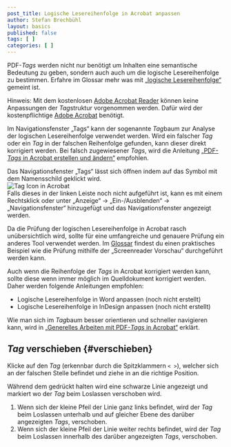 ```yaml
---
post_title: Logische Lesereihenfolge in Acrobat anpassen
author: Stefan Brechbühl
layout: basics
published: false
tags: [ ]
categories: [ ]
---
```

PDF-*Tags* werden nicht nur benötigt um Inhalten eine semantische Bedeutung zu geben, sondern auch auch um die logische Lesereihenfolge zu bestimmen. Erfahre im Glossar mehr was mit [„logische Lesereihenfolge“](https://accessible-pdf.info/de/glossar/#logische-lesereihenfolge) gemeint ist.

<aside class="note-block">Hinweis: Mit dem kostenlosen <a href="https://get.adobe.com/de/reader/">Adobe Acrobat Reader</a> können keine Anpassungen der <em>Tag</em>struktur vorgenommen werden. Dafür wird der kostenpflichtige <a href="https://acrobat.adobe.com/ch/de/acrobat.html">Adobe Acrobat</a> benötigt.</aside>

Im Navigationsfenster „Tags“ kann der sogenannte *Tag*baum zur Analyse der logischen Lesereihenfolge verwendet werden. Wird ein falscher *Tag* oder ein *Tag* in der falschen Reihenfolge gefunden, kann dieser direkt korrigiert werden. Bei falsch zugewiesener *Tags*, wird die Anleitung [„PDF-*Tags* in Acrobat erstellen und ändern“](https://accessible-pdf.info/de/basics/pdf-tags-in-acrobat-erstellen-und-aendern/) empfohlen.

<aside id="tags" class="note-block">Das Navigationsfenster „Tags“ lässt sich öffnen indem auf das Symbol mit dem Namensschild geklickt wird.<br><img src="https://accessible-pdf.info/wp/wp-content/uploads/tag-icon.png" alt="Tag Icon in Acrobat"><br>Falls dieses in der linken Leiste noch nicht aufgeführt ist, kann es mit einem Rechtsklick oder unter „Anzeige“ → „Ein-/Ausblenden“ → „Navigationsfenster“ hinzugefügt und das Navigationsfenster angezeigt werden.</aside>

Da die Prüfung der logischen Lesereihenfolge in Acrobat rasch unübersichtlich wird, sollte für eine umfangreiche und genauere Prüfung ein anderes Tool verwendet werden. Im [Glossar](https://accessible-pdf.info/de/glossar/#logische-lesereihenfolge) findest du einen praktisches Beispiel wie die Prüfung mithilfe der „Screenreader Vorschau“ durchgeführt werden kann.

Auch wenn die Reihenfolge der *Tags* in Acrobat korrigiert werden kann, sollte diese wenn immer möglich im Quelldokument korrigiert werden. Daher werden folgende Anleitungen empfohlen:

- Logische Lesereihenfolge in Word anpassen (noch nicht erstellt)
- Logische Lesereihenfolge in InDesign anpassen (noch nicht erstellt)

<aside class="note-block">Wie man sich im <em>Tag</em>baum  besser orientieren und schneller navigieren kann, wird in <a href="https://accessible-pdf.info/de/basics/generelles-arbeiten-mit-pdf-tags-in-acrobat/">„Generelles Arbeiten mit PDF-<em>Tags</em> in Acrobat“</a> erklärt.</aside>

## *Tag* verschieben {#verschieben}

Klicke auf den *Tag* (erkennbar durch die Spitzklammern `< >`), welcher sich an der falschen Stelle befindet und ziehe in an die richtige Position. 

Während dem gedrückt halten wird eine schwarze Linie angezeigt und markiert wo der *Tag* beim Loslassen verschoben wird. 

1. Wenn sich der kleine Pfeil der Linie ganz links befindet, wird der *Tag* beim Loslassen unterhalb und auf gleicher Ebene des darüber angezeigten *Tags*, verschoben.
2. Wenn sich der kleine Pfeil der Linie weiter rechts befindet, wird der *Tag* beim Loslassen innerhalb des darüber angezeigten *Tags*, verschoben.